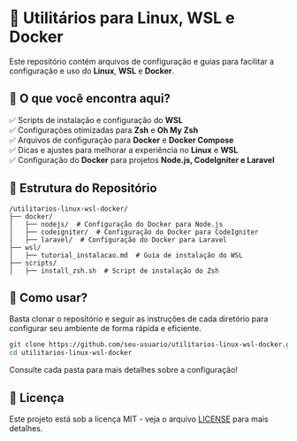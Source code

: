 # 🔧 Utilitários para Linux, WSL e Docker  

Este repositório contém arquivos de configuração e guias para facilitar a configuração e uso do **Linux**, **WSL** e **Docker**.  

## 📌 O que você encontra aqui?  
✅ Scripts de instalação e configuração do **WSL**  
✅ Configurações otimizadas para **Zsh** e **Oh My Zsh**  
✅ Arquivos de configuração para **Docker** e **Docker Compose**  
✅ Dicas e ajustes para melhorar a experiência no **Linux** e **WSL**  
✅ Configuração do **Docker** para projetos **Node.js, CodeIgniter e Laravel**  

## 📂 Estrutura do Repositório  
```
/utilitarios-linux-wsl-docker/
├── docker/
│   ├── nodejs/  # Configuração do Docker para Node.js
│   ├── codeigniter/  # Configuração do Docker para CodeIgniter
│   ├── laravel/  # Configuração do Docker para Laravel
├── wsl/
│   ├── tutorial_instalacao.md  # Guia de instalação do WSL
├── scripts/
│   ├── install_zsh.sh  # Script de instalação do Zsh
```

## 🚀 Como usar?  
Basta clonar o repositório e seguir as instruções de cada diretório para configurar seu ambiente de forma rápida e eficiente.  

```sh
git clone https://github.com/seu-usuario/utilitarios-linux-wsl-docker.git
cd utilitarios-linux-wsl-docker
```

Consulte cada pasta para mais detalhes sobre a configuração!  

## 📜 Licença  
Este projeto está sob a licença MIT - veja o arquivo [LICENSE](LICENSE) para mais detalhes.
